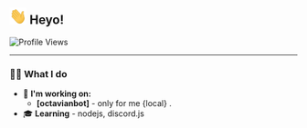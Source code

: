 ## <img src="https://raw.githubusercontent.com/ABSphreak/ABSphreak/master/gifs/Hi.gif" width="30px"> Heyo!

![Profile Views](https://komarev.com/ghpvc/?username=OctavianAdv&color=7C3138&style=flat-square)

---

### 👨‍💻 What I do
      
   * 💼 **I'm working on:**
      - **[octavianbot]** - only for me {local} .
   * 🎓 **Learning** - nodejs, discord.js

<!--
#### 🥅 2020 Goals: 
   - [ ] Contribute more to Open Source projects
   - [ ] Finish [`octavianbot`] 😂
   - [ ] Learn more about API
-->
 
<!--
## 💻 What I'm working on
   * **[octavianbot](https://octavian.tech)** - my bot to make it o p e n s o u r c e
-->
